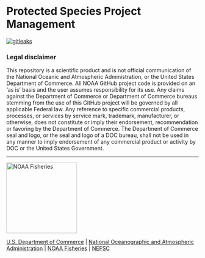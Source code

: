 # Protected Species Project Management

[![gitleaks](https://github.com/jmhatch-NOAA/PEMAD-OWEB-Protected_Species/actions/workflows/secretScan.yml/badge.svg)](https://github.com/jmhatch-NOAA/PEMAD-OWEB-Protected_Species/actions/workflows/secretScan.yml)

### Legal disclaimer

This repository is a scientific product and is not official communication of the National Oceanic and Atmospheric Administration, or the United States Department of Commerce. All NOAA GitHub project code is provided on an ‘as is’ basis and the user assumes responsibility for its use. Any claims against the Department of Commerce or Department of Commerce bureaus stemming from the use of this GitHub project will be governed by all applicable Federal law. Any reference to specific commercial products, processes, or services by service mark, trademark, manufacturer, or otherwise, does not constitute or imply their endorsement, recommendation or favoring by the Department of Commerce. The Department of Commerce seal and logo, or the seal and logo of a DOC bureau, shall not be used in any manner to imply endorsement of any commercial product or activity by DOC or the United States Government.

---

<img src="https://raw.githubusercontent.com/nmfs-fish-tools/nmfspalette/main/man/figures/noaa-fisheries-rgb-2line-horizontal-small.png" width="185" alt="NOAA Fisheries">

[U.S. Department of Commerce](https://www.commerce.gov/) | [National Oceanographic and Atmospheric Administration](https://www.noaa.gov) | [NOAA Fisheries](https://www.fisheries.noaa.gov/) | [NEFSC](https://www.fisheries.noaa.gov/about/northeast-fisheries-science-center)
